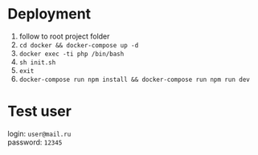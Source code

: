 # Deployment
1. follow to root project folder
2. `cd docker && docker-compose up -d`
3. `docker exec -ti php /bin/bash`
4. `sh init.sh`
5. `exit`
6. `docker-compose run npm install && docker-compose run npm run dev`

# Test user
login: `user@mail.ru`  
password: `12345`

